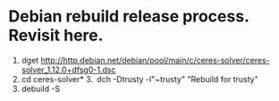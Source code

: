 
# Debian rebuild release process. Revisit here.

1. dget http://http.debian.net/debian/pool/main/c/ceres-solver/ceres-solver_1.12.0+dfsg0-1.dsc
2. cd ceres-solver*
3. dch -Dtrusty -l"~trusty" "Rebuild for trusty"
4. debuild -S
